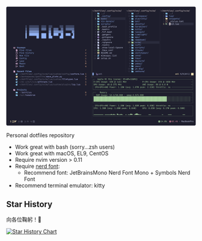 ![](https://github.com/patricorgi/dotfiles/blob/main/assets/terminal.png?raw=true)

Personal dotfiles repository

- Work great with bash (sorry...zsh users)
- Work great with macOS, EL9, CentOS
- Require nvim version > 0.11
- Require [nerd font](https://www.nerdfonts.com/):
  - Recommend font: JetBrainsMono Nerd Font Mono + Symbols Nerd Font
- Recommend terminal emulator: kitty

## Star History

向各位鞠躬！🙇

[![Star History Chart](https://api.star-history.com/svg?repos=patricorgi/dotfiles&type=Date)](https://www.star-history.com/#patricorgi/dotfiles&Date)
